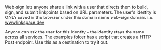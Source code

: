 Web-sign lets anyone share a link with a user that directs them to build, sign, and submit linkpoints based on URL parameters.
The user's identity is ONLY saved in the browser under this domain name web-sign domain. i.e. www.linkspace.dev

Anyone can ask the user for this identity - the identity stays the same across all services.
The examples folder has a script that creates a HTTP Post endpoint. Use this as a destination to try it out.


